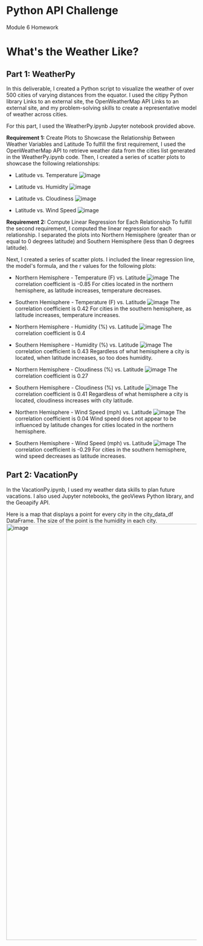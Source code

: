 # Python API Challenge
Module 6 Homework
# What's the Weather Like?

## Part 1: WeatherPy

In this deliverable, I created a Python script to visualize the weather of over 500 cities of varying distances from the equator. I used the citipy Python library Links to an external site, the OpenWeatherMap API Links to an external site, and my problem-solving skills to create a representative model of weather across cities.

For this part, I used the WeatherPy.ipynb Jupyter notebook provided above. 

**Requirement 1:** Create Plots to Showcase the Relationship Between Weather Variables and Latitude
To fulfill the first requirement, I used the OpenWeatherMap API to retrieve weather data from the cities list generated in the WeatherPy.ipynb code. Then, I created a series of scatter plots to showcase the following relationships:

* Latitude vs. Temperature
  ![image](https://github.com/tmbiro/python-api-challenge/assets/26468137/bcda4229-45c4-4b6b-92e4-ec277f38b099)

* Latitude vs. Humidity
  ![image](https://github.com/tmbiro/python-api-challenge/assets/26468137/fb28629b-4252-492d-8468-81a2008b460d)

* Latitude vs. Cloudiness
  ![image](https://github.com/tmbiro/python-api-challenge/assets/26468137/ddee22d7-1972-4010-89d0-af1ec6269802)

* Latitude vs. Wind Speed
  ![image](https://github.com/tmbiro/python-api-challenge/assets/26468137/79e3b6ea-2bcc-45d3-ae41-b9c0b7832940)


**Requirement 2:** Compute Linear Regression for Each Relationship
To fulfill the second requirement, I computed the linear regression for each relationship. I separated the plots into Northern Hemisphere (greater than or equal to 0 degrees latitude) and Southern Hemisphere (less than 0 degrees latitude). 

Next, I created a series of scatter plots. I included the linear regression line, the model's formula, and the r values for the following plots:

* Northern Hemisphere - Temperature (F) vs. Latitude
  ![image](https://github.com/tmbiro/python-api-challenge/assets/26468137/0131e327-8b8b-46c7-9fb4-9573c0e67ce8)
  The correlation coefficient is -0.85
  For cities located in the northern hemisphere, as latitude increases, temperature decreases.

* Southern Hemisphere - Temperature (F) vs. Latitude
  ![image](https://github.com/tmbiro/python-api-challenge/assets/26468137/891c4f27-90dc-4dcf-bf52-a328fa0df4b2)
  The correlation coefficient is 0.42
  For cities in the southern hemisphere, as latitude increases, temperature increases.

* Northern Hemisphere - Humidity (%) vs. Latitude
  ![image](https://github.com/tmbiro/python-api-challenge/assets/26468137/9a451d52-58f2-4cbe-8f15-21f6249199aa)
  The correlation coefficient is 0.4

* Southern Hemisphere - Humidity (%) vs. Latitude
  ![image](https://github.com/tmbiro/python-api-challenge/assets/26468137/f4508b3f-9e9f-4565-b91a-730daddec320)
  The correlation coefficient is 0.43
  Regardless of what hemisphere a city is located, when latitude increases, so too does humidity.

* Northern Hemisphere - Cloudiness (%) vs. Latitude
  ![image](https://github.com/tmbiro/python-api-challenge/assets/26468137/553bf29d-bbea-4cbb-898c-cc3aecac2838)
  The correlation coefficient is 0.27

* Southern Hemisphere - Cloudiness (%) vs. Latitude
  ![image](https://github.com/tmbiro/python-api-challenge/assets/26468137/b5cadccb-11a1-498d-bf14-09b1a4209dfd)
  The correlation coefficient is 0.41
  Regardless of what hemisphere a city is located, cloudiness increases with city latitude.

* Northern Hemisphere - Wind Speed (mph) vs. Latitude
  ![image](https://github.com/tmbiro/python-api-challenge/assets/26468137/fbc29834-e202-4f04-a386-f73a2afb0517)
  The correlation coefficient is 0.04
  Wind speed does not appear to be influenced by latitude changes for cities located in the northern hemisphere.

* Southern Hemisphere - Wind Speed (mph) vs. Latitude
  ![image](https://github.com/tmbiro/python-api-challenge/assets/26468137/45037903-75c9-4762-b30b-02435f50135d)
  The correlation coefficient is -0.29
  For cities in the southern hemisphere, wind speed decreases as latitude increases.


## Part 2: VacationPy

In the VacationPy.ipynb, I used my weather data skills to plan future vacations. I also used Jupyter notebooks, the geoViews Python library, and the Geoapify API.

Here is a map that displays a point for every city in the city_data_df DataFrame. The size of the point is the humidity in each city.
<img width="1101" alt="image" src="https://github.com/tmbiro/python-api-challenge/assets/26468137/9995a55f-1dec-400f-9754-46eb38a43108">

